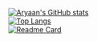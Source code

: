 [![Aryaan's GitHub stats](https://github-readme-stats.vercel.app/api?username=AryaanSheth&show_icons=true&theme=radical)](https://github.com/anuraghazra/github-readme-stats)   
[![Top Langs](https://github-readme-stats.vercel.app/api/top-langs/?username=AryaanSheth&layout=compact&theme=radical)](https://github.com/anuraghazra/github-readme-stats)    
[![Readme Card](https://github-readme-stats.vercel.app/api/pin/?username=AryaanSheth&repo=Boo-A-Pixel-Art-Horror-Game&theme=radical)](https://github.com/anuraghazra/github-readme-stats)
